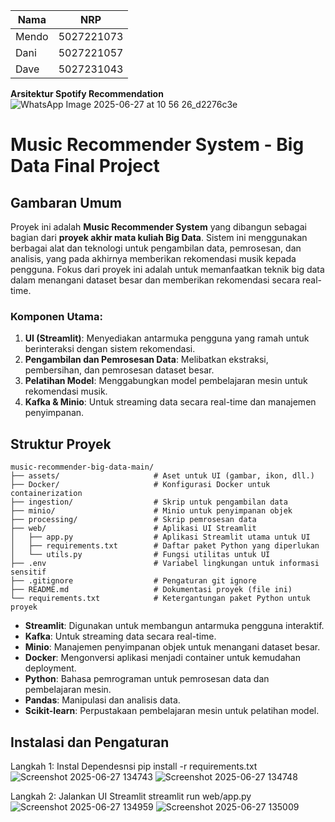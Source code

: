 | Nama  | NRP        |
| ----- | ---------- |
| Mendo | 5027221073 |
| Dani  | 5027221057 |
| Dave  | 5027231043 |


**Arsitektur Spotify Recommendation**
![WhatsApp Image 2025-06-27 at 10 56 26_d2276c3e](https://github.com/user-attachments/assets/42910bf1-0a8c-4ae3-9110-865fa123ca22)

# Music Recommender System - Big Data Final Project
## Gambaran Umum

Proyek ini adalah **Music Recommender System** yang dibangun sebagai bagian dari **proyek akhir mata kuliah Big Data**. Sistem ini menggunakan berbagai alat dan teknologi untuk pengambilan data, pemrosesan, dan analisis, yang pada akhirnya memberikan rekomendasi musik kepada pengguna. Fokus dari proyek ini adalah untuk memanfaatkan teknik big data dalam menangani dataset besar dan memberikan rekomendasi secara real-time.

### Komponen Utama:
1. **UI (Streamlit)**: Menyediakan antarmuka pengguna yang ramah untuk berinteraksi dengan sistem rekomendasi.
2. **Pengambilan dan Pemrosesan Data**: Melibatkan ekstraksi, pembersihan, dan pemrosesan dataset besar.
3. **Pelatihan Model**: Menggabungkan model pembelajaran mesin untuk rekomendasi musik.
4. **Kafka & Minio**: Untuk streaming data secara real-time dan manajemen penyimpanan.

## Struktur Proyek

```
music-recommender-big-data-main/
├── assets/                     # Aset untuk UI (gambar, ikon, dll.)
├── Docker/                     # Konfigurasi Docker untuk containerization
├── ingestion/                  # Skrip untuk pengambilan data
├── minio/                      # Minio untuk penyimpanan objek
├── processing/                 # Skrip pemrosesan data
├── web/                        # Aplikasi UI Streamlit
│   ├── app.py                  # Aplikasi Streamlit utama untuk UI
│   ├── requirements.txt        # Daftar paket Python yang diperlukan
│   └── utils.py                # Fungsi utilitas untuk UI
├── .env                        # Variabel lingkungan untuk informasi sensitif
├── .gitignore                  # Pengaturan git ignore
├── README.md                   # Dokumentasi proyek (file ini)
└── requirements.txt            # Ketergantungan paket Python untuk proyek
```

- **Streamlit**: Digunakan untuk membangun antarmuka pengguna interaktif.
- **Kafka**: Untuk streaming data secara real-time.
- **Minio**: Manajemen penyimpanan objek untuk menangani dataset besar.
- **Docker**: Mengonversi aplikasi menjadi container untuk kemudahan deployment.
- **Python**: Bahasa pemrograman untuk pemrosesan data dan pembelajaran mesin.
- **Pandas**: Manipulasi dan analisis data.
- **Scikit-learn**: Perpustakaan pembelajaran mesin untuk pelatihan model.

## Instalasi dan Pengaturan
Langkah 1: Instal Dependesnsi
pip install -r requirements.txt
![Screenshot 2025-06-27 134743](https://github.com/user-attachments/assets/1e877a06-2139-4c9b-939a-44c21a3a9991)
![Screenshot 2025-06-27 134748](https://github.com/user-attachments/assets/d900e21f-da34-41e5-8112-8b588a72a192)


Langkah 2: Jalankan UI Streamlit
streamlit run web/app.py
![Screenshot 2025-06-27 134959](https://github.com/user-attachments/assets/b8c3da06-3f53-47f9-929c-1578664463c8)
![Screenshot 2025-06-27 135009](https://github.com/user-attachments/assets/83429430-19fa-46e7-b3eb-2bf136eab64e)

